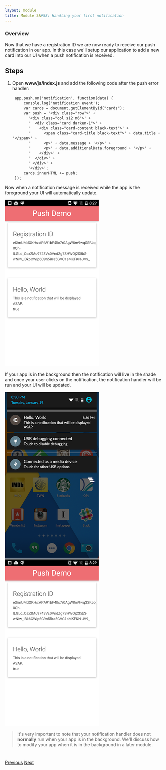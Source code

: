 ```yaml
---
layout: module
title: Module 3&#58; Handling your first notification
---
```


### Overview
Now that we have a registration ID we are now ready to receive our push notification in our app. In this case we'll setup our application to add a new card into our UI when a push notification is received.

## Steps
1. Open **www/js/index.js** and add the following code after the push error handler:

        app.push.on('notification', function(data) {
            console.log('notification event');
            var cards = document.getElementById("cards");
            var push = '<div class="row">' +
              '<div class="col s12 m6">' +
              '  <div class="card darken-1">' +
              '    <div class="card-content black-text">' +
              '      <span class="card-title black-text">' + data.title + '</span>' +
              '      <p>' + data.message + '</p>' +
              '      <p>' + data.additionalData.foreground + '</p>' +
              '    </div>' +
              '  </div>' +
              ' </div>' +
              '</div>';
            cards.innerHTML += push;
        });


Now when a notification message is received while the app is the foreground your UI will automatically update.

<img class="screenshot-lg" src="images/push3.png"/>

If your app is in the background then the notification will live in the shade and once your user clicks on the notification, the notification handler will be run and your UI will be updated.

<img class="screenshot" src="images/push2.png"/>
<img class="screenshot" src="images/push3.png"/>

> It's very important to note that your notification handler does not **normally** run when your app is in the background. We'll discuss how to modify your app when it is in the background in a later module.

<div class="row" style="margin-top:40px;">
<div class="col-sm-12">
<a href="module2.html" class="btn btn-default"><i class="glyphicon glyphicon-chevron-left"></i> Previous</a>
<a href="module4.html" class="btn btn-default pull-right">Next <i class="glyphicon
glyphicon-chevron-right"></i></a>
</div>
</div>
